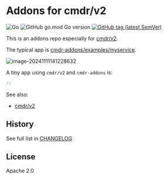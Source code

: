 # Addons for cmdr/v2

![Go](https://github.com/hedzr/cmdr-addons/workflows/release-build/badge.svg)
![GitHub go.mod Go version](https://img.shields.io/github/go-mod/go-version/hedzr/cmdr-addons)
[![GitHub tag (latest SemVer)](https://img.shields.io/github/tag/hedzr/cmdr-addons.svg?label=release)](https://github.com/hedzr/cmdr-addons/releases)

This is an addons repo especially for [cmdr/v2](https://github.com/hedzr/cmdr).

The typical app is [cmdr-addons/examples/myservice](https://github.com/hedzr/cmdr-addons/blob/master/examples/myservice).

![image-20241111141228632](https://cdn.jsdelivr.net/gh/hzimg/blog-pics@master/upgit/2024/11/20241111_1731305562.png)

A tiny app using `cmdr/v2` and `cmdr-addons` is:

```go
//
```

See also:

- [cmdr/v2](https://github.com/hedzr/cmdr)

## History

See full list in [CHANGELOG](https://github.com/hedzr/cmdr-addons/blob/master/CHANGELOG)

## License

Apache 2.0

